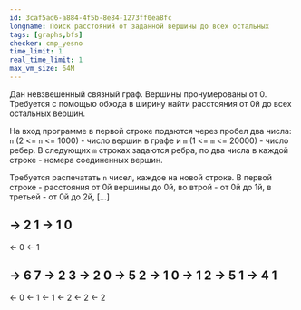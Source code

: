 ```yaml
---
id: 3caf5ad6-a884-4f5b-8e84-1273ff0ea8fc
longname: Поиск расстояний от заданной вершины до всех остальных
tags: [graphs,bfs]
checker: cmp_yesno
time_limit: 1
real_time_limit: 1
max_vm_size: 64M
---
```


Дан невзвешенный связный граф. Вершины пронумерованы от 0. Трeбуется с помощью обхода в ширину найти расстояния от 0й до всех остальных вершин.

На вход программе в первой строке подаются через пробел два числа: `n` (2 <= `n` <= 1000) - число вершин в графе и `m` (1 <= `m` <= 20000) - число ребер. В следующих `m` строках задаются ребра, по два числа в каждой строке - номера соединенных вершин.

Требуется распечатать `n` чисел, каждое на новой строке. В первой строке - расстояния от 0й вершины до 0й, во втрой - от 0й до 1й, в третьей - от 0й до 2й, [...]

-> 2 1
-> 1 0
--
<- 0
<- 1


-> 6 7
-> 2 3
-> 2 0
-> 5 2
-> 1 0
-> 1 2
-> 5 1
-> 4 1
--
<- 0
<- 1
<- 1
<- 2
<- 2
<- 2
